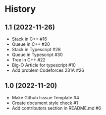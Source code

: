 # History

## 1.1 (2022-11-26)

* Stack in C++ #16
* Queue in C++ #20
* Stack in Typescript #28
* Queue in Typescript #30
* Tree in C++ #22
* Big-O Article for typescript #10
* Add problem Codeforces 231A #26

## 1.0 (2022-11-20)

* Make Github Isssue Template #4
* Create document style check #1
* Add contributors section in README.md #6